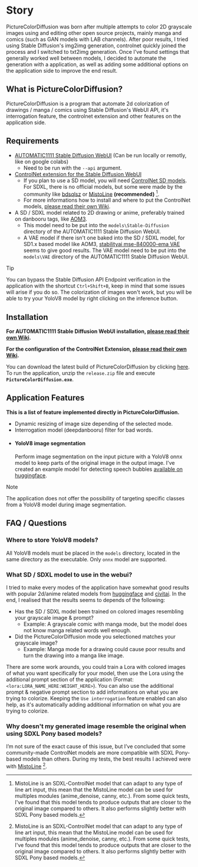 # Story
PictureColorDiffusion was born after multiple attempts to color 2D grayscale images using and editing other open source projects, mainly manga and comics (such as GAN models with LAB channels). After poor results, I tried using Stable Diffusion's img2img generation, controlnet quickly joined the process and I switched to txt2img generation. Once I've found settings that generally worked well between models, I decided to automate the generation with a application, as well as adding some additional options on the application side to improve the end result.

## What is PictureColorDiffusion?
PictureColorDiffusion is a program that automate 2d colorization of drawings / manga / comics using Stable Diffusion's WebUI API, it's interrogation feature, the controlnet extension and other features on the application side.

## Requirements
* [AUTOMATIC1111 Stable Diffusion WebUI](https://github.com/AUTOMATIC1111/stable-diffusion-webui) (Can be run locally or remotly, like on google colabs)
    * Need to be run with the `--api` argument.
* [ControlNet extension for the Stable Diffusion WebUI](https://github.com/Mikubill/sd-webui-controlnet)
    * If you plan to use a SD model, you will need [ControlNet SD models](https://huggingface.co/lllyasviel/ControlNet-v1-1/tree/main). For SDXL, there is no official models, but some were made by the community like [bdsqlsz](https://huggingface.co/bdsqlsz/qinglong_controlnet-lllite/tree/main) or [MistoLine](https://huggingface.co/TheMistoAI/MistoLine/blob/main/mistoLine_rank256.safetensors) **(recommended)** [^1].
    * For more informations how to install and where to put the ControlNet models, [please read their own Wiki](https://github.com/Mikubill/sd-webui-controlnet/wiki/Model-download#installation).
* A SD / SDXL model related to 2D drawing or anime, preferably trained on danbooru tags, like [AOM3](https://huggingface.co/WarriorMama777/OrangeMixs/blob/main/Models/AbyssOrangeMix3/AOM3_orangemixs.safetensors).
    * This model need to be put into the `models\Stable-Diffusion` directory of the AUTOMATIC1111 Stable Diffusion WebUI.
    * A VAE model if there isn't one baked into the SD / SDXL model, for SD1.x based model like AOM3, [stabilityai mse-840000-ema VAE](https://huggingface.co/stabilityai/sd-vae-ft-mse-original/blob/main/vae-ft-mse-840000-ema-pruned.safetensors) seems to give good results. The VAE model need to be put into the `models\VAE` directory of the AUTOMATIC1111 Stable Diffusion WebUI.
> [!TIP]
> You can bypass the Stable Diffusion API Endpoint verification in the application with the shortcut `Ctrl+Shift+B`, keep in mind that some issues will arise if you do so. The colorization of images won't work, but you will be able to try your YoloV8 model by right clicking on the inference button. 

[^1]: MistoLine is an SDXL-ControlNet model that can adapt to any type of line art input, this mean that the MistoLine model can be used for multiples modules (anime_denoise, canny, etc.). From some quick tests, I've found that this model tends to produce outputs that are closer to the original image compared to others. It also performs slightly better with SDXL Pony based models.

## Installation
**For AUTOMATIC1111 Stable Diffusion WebUI installation, [please read their own Wiki](https://github.com/AUTOMATIC1111/stable-diffusion-webui/wiki/).**

**For the configuration of the ControlNet Extension, [please read their own Wiki](https://github.com/Mikubill/sd-webui-controlnet/wiki/Model-download#installation).**

You can download the latest build of PictureColorDiffusion by clicking [here](https://github.com/kitsumed/PictureColorDiffusion/releases/latest/download/release.zip).
To run the application, unzip the `release.zip` file and execute **`PictureColorDiffusion.exe`**.

## Application Features
**This is a list of feature implemented directly in PictureColorDiffusion.**
* Dynamic resizing of image size depending of the selected mode.
* Interrogation model (deepdanbooru) filter for bad words.
*  #### YoloV8 image segmentation
    Perform image segmentation on the input picture with a YoloV8 onnx model to keep parts of the original image in the output image.
    I've created an example model for detecting speech bubbles [available on huggingface](https://huggingface.co/kitsumed/yolov8m_seg-speech-bubble/blob/main/model_dynamic.onnx).
> [!NOTE]
> The application does not offer the possibility of targeting specific classes from a YoloV8 model during image segmentation.

## FAQ / Questions
### Where to store YoloV8 models?
All YoloV8 models must be placed in the `models` directory, located in the same directory as the executable.
Only `onnx` model are supported.
### What SD / SDXL model to use in the webui?
I tried to make every modes of the application have somewhat good results with popular 2d/anime related models from [huggingface](https://huggingface.co/) and [civitai](https://civitai.com/). In the end, I realised that the results seems to depends of the following:
* Has the SD / SDXL model been trained on colored images resembling your grayscale image & prompt?
    * Example: A grayscale comic with manga mode, but the model does not know manga related words well enough.
* Did the PictureColorDiffusion mode you selectioned matches your grayscale image?
    * Example: Manga mode for a drawing could cause poor results and turn the drawing into a manga like image.

There are some work arounds, you could train a Lora with colored images of what you want specifically for your model, then use the Lora using the additional prompt section of the application (Format: `<lora:LORA_NAME_HERE:WEIGHT_HERE>`). 
You can also use the additional prompt & negative prompt section to add informations on what you are trying to colorize. 
Keeping the `Use interrogation` feature enabled can also help, as it's automatically adding additional information on what you are trying to colorize.

### Why doesn't my generated image resemble the original when using SDXL Pony based models?
I’m not sure of the exact cause of this issue, but I’ve concluded that some community-made ControlNet models are more compatible with SDXL Pony-based models than others. During my tests, the best results I achieved were with [MistoLine](https://huggingface.co/TheMistoAI/MistoLine/blob/main/mistoLine_rank256.safetensors) [^1].
